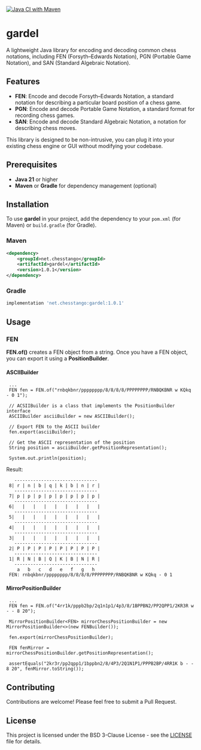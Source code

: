 [![Java CI with Maven](https://github.com/mcoria/gardel/actions/workflows/maven.yml/badge.svg)](https://github.com/mcoria/gardel/actions/workflows/maven.yml)

# gardel
A lightweight Java library for encoding and decoding common chess notations, including FEN (Forsyth–Edwards Notation), PGN (Portable Game Notation), and SAN (Standard Algebraic Notation).


## Features
- **FEN**: Encode and decode Forsyth–Edwards Notation, a standard notation for describing a particular board position of a chess game.
- **PGN**: Encode and decode Portable Game Notation, a standard format for recording chess games.
- **SAN**: Encode and decode Standard Algebraic Notation, a notation for describing chess moves.

This library is designed to be non-intrusive, you can plug it into your existing chess engine or GUI without modifying your codebase.


## Prerequisites

- **Java 21** or higher
- **Maven** or **Gradle** for dependency management (optional)

## Installation

To use **gardel** in your project, add the dependency to your `pom.xml` (for Maven) or `build.gradle` (for Gradle).

### Maven

```xml
<dependency>
    <groupId>net.chesstango</groupId>
    <artifactId>gardel</artifactId>
    <version>1.0.1</version>
</dependency>
```

### Gradle

```groovy
implementation 'net.chesstango:gardel:1.0.1'
```

## Usage

### FEN

**FEN.of()** creates a FEN object from a string. Once you have a FEN object, you can export it using a **PositionBuilder**.

#### ASCIIBuilder
   ```
    ...
    FEN fen = FEN.of("rnbqkbnr/pppppppp/8/8/8/8/PPPPPPPP/RNBQKBNR w KQkq - 0 1");

    // ACSIIBuilder is a class that implements the PositionBuilder interface
    ASCIIBuilder asciiBuilder = new ASCIIBuilder();

    // Export FEN to the ASCII builder
    fen.export(asciiBuilder);

    // Get the ASCII representation of the position
    String position = asciiBuilder.getPositionRepresentation();

    System.out.println(position);
   ```
Result:
   ```
      -------------------------------
    8| r | n | b | q | k | b | n | r |
      -------------------------------
    7| p | p | p | p | p | p | p | p |
      -------------------------------
    6|   |   |   |   |   |   |   |   |
      -------------------------------
    5|   |   |   |   |   |   |   |   |
      -------------------------------
    4|   |   |   |   |   |   |   |   |
      -------------------------------
    3|   |   |   |   |   |   |   |   |
      -------------------------------
    2| P | P | P | P | P | P | P | P |
      -------------------------------
    1| R | N | B | Q | K | B | N | R |
      -------------------------------
       a   b   c   d   e   f   g   h
    FEN: rnbqkbnr/pppppppp/8/8/8/8/PPPPPPPP/RNBQKBNR w KQkq - 0 1
   ```

#### MirrorPositionBuilder
   ```
    ...
    FEN fen = FEN.of("4rr1k/pppb2bp/2q1n1p1/4p3/8/1BPPBN2/PP2QPP1/2KR3R w - - 8 20");

    MirrorPositionBuilder<FEN> mirrorChessPositionBuilder = new MirrorPositionBuilder<>(new FENBuilder());

    fen.export(mirrorChessPositionBuilder);

    FEN fenMirror = mirrorChessPositionBuilder.getPositionRepresentation();

    assertEquals("2kr3r/pp2qpp1/1bppbn2/8/4P3/2Q1N1P1/PPPB2BP/4RR1K b - - 8 20", fenMirror.toString());
   ```

## Contributing

Contributions are welcome! Please feel free to submit a Pull Request.

## License

This project is licensed under the BSD 3-Clause License - see the [LICENSE](LICENSE) file for details.
